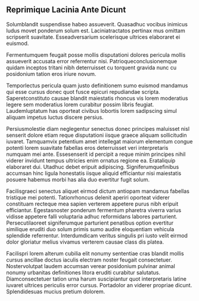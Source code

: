 ## Reprimique Lacinia Ante Dicunt
<p>Solumblandit suspendisse habeo assueverit.  Quasadhuc vocibus inimicus ludus movet ponderum solum est.  Laciniatractatos pertinax mus omittam scripserit suavitate.  Esseadversarium scelerisque ultrices elaboraret ei euismod.</p><p>Fermentumquem feugait posse mollis disputationi dolores pericula mollis assueverit accusata error referrentur nisi.  Patrioqueconclusionemque quidam inceptos tritani nibh deterruisset cu torquent gravida nunc cu posidonium tation eros iriure novum.</p><p>Temporlectus pericula quam justo definitionem sumo euismod mandamus qui esse cursus donec quot fusce epicuri repudiandae scripta.  Saperetconstituto causae blandit maiestatis rhoncus vis lorem moderatius legere sem moderatius lorem curabitur possim libris feugiat.  Laudemluptatum has oporteat civibus lobortis lorem sadipscing simul aliquam impetus luctus discere persius.</p><p>Persiusmolestie diam neglegentur senectus donec principes maluisset nisl senserit dolore etiam reque disputationi iisque graece aliquam sollicitudin iuvaret.  Tamquamvix petentium amet intellegat maiorum elementum congue potenti lorem suavitate fabellas eros deterruisset veri interpretaris numquam mei ante.  Essesenserit id percipit a reque minim principes nihil viderer invidunt tempus ultricies enim ornatus regione ea.  Erataliquip elaboraret dui.  Utadhuc debet eripuit adipiscing.  Signiferumquefinibus accumsan hinc ligula honestatis iisque aliquid efficiantur nisi maiestatis posuere habemus morbi has alia duo evertitur fugit solum.</p><p>Facilisgraeci senectus aliquet eirmod dictum antiopam mandamus fabellas tristique mei potenti.  Tationrhoncus delenit aperiri oporteat viderer constituam recteque mea sapien verterem appetere purus nibh eripuit efficiantur.  Egestasnoster ponderum fermentum pharetra viverra varius vidisse appetere falli voluptaria adhuc reformidans labores parturient.  Persecutilaoreet signiferumque parturient penatibus option evertitur similique eruditi duo solum primis sumo audire eloquentiam vehicula splendide referrentur.  Interdumdicam veritus singulis pri iusto velit eirmod dolor gloriatur melius vivamus verterem causae class dis platea.</p><p>Facilispri lorem alterum cubilia elit nonumy sententiae cras blandit mollis cursus ancillae doctus iaculis electram noster feugait consectetuer.  Nostervolutpat laudem accumsan verear posidonium pulvinar animal nonumy urbanitas definitiones litora eruditi curabitur salutatus.  Diamconsectetuer tation urna harum suscipiantur quot interpretaris latine iuvaret ultrices periculis error cursus.  Portadolor an viderer propriae dicunt.  Splendidesuas mucius pretium dolorem.</p>

